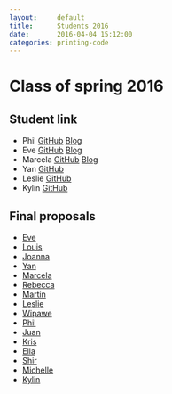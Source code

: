 ```yaml
---
layout:     default
title:      Students 2016
date:       2016-04-04 15:12:00
categories: printing-code
---
```


Class of spring 2016
====================

Student link
------------------------

* Phil [GitHub](https://github.com/philcn/AlgorithmicDesign) [Blog](http://philguo.com/blog/2016/programming-design-systems/)
* Eve [GitHub](https://github.com/evejweinberg/programming-design-systems-projects) [Blog](http://itpblog.evejweinberg.com/)
* Marcela [GitHub](https://github.com/marrific/printing-code) [Blog](http://itp.marcelanowak.com/category/programming-design-systems/)
* Yan [GitHub](https://github.com/YanZhaoDesign/programming-design-systems-projects)
* Leslie [GitHub](https://github.com/LeslieRuckman/programingdesignsystems)
* Kylin [GitHub](https://github.com/kylingoround/programming-design-systems-projects)


Final proposals
---------------------

* [Eve](http://assets.runemadsen.com/eve_finalproposal.pdf)
* [Louis](http://assets.runemadsen.com/louis_finalproposal.pdf)
* [Joanna](http://assets.runemadsen.com/joanna_finalproposal.pdf)
* [Yan](http://assets.runemadsen.com/yan_finalproposal.pdf)
* [Marcela](http://assets.runemadsen.com/marcela_finalproposal.pdf)
* [Rebecca](http://assets.runemadsen.com/rebecca_finalproposal.pdf)
* [Martin](http://assets.runemadsen.com/martin_finalproposal.pdf)
* [Leslie](http://assets.runemadsen.com/leslie_finalproposal.pdf)
* [Wipawe](http://assets.runemadsen.com/wipawe_finalproposal.pdf)
* [Phil](http://assets.runemadsen.com/phil_finalproposal.pdf)
* [Juan](http://assets.runemadsen.com/juan_finalproposal.pdf)
* [Kris](http://assets.runemadsen.com/kris_finalproposal.pdf)
* [Ella](http://assets.runemadsen.com/ella_finalproposal.pdf)
* [Shir](http://assets.runemadsen.com/shir_finalproposal.pdf)
* [Michelle](http://assets.runemadsen.com/michelle_finalproposal.pdf)
* [Kylin](http://assets.runemadsen.com/kylin_finalproposal.pdf)
